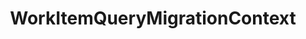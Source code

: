 ---
optionsClassName: WorkItemQueryMigrationConfig
optionsClassFullName: MigrationTools._EngineV1.Configuration.Processing.WorkItemQueryMigrationConfig
configurationSamples:
- name: default
  description: 
  code: >-
    {
      "$type": "WorkItemQueryMigrationConfig",
      "Enabled": false,
      "PrefixProjectToNodes": false,
      "SharedFolderName": "Shared Queries",
      "SourceToTargetFieldMappings": null
    }
  sampleFor: MigrationTools._EngineV1.Configuration.Processing.WorkItemQueryMigrationConfig
description: This processor can migrate queries for work items. Only shared queries are included. Personal queries can't migrate with this tool.
className: WorkItemQueryMigrationContext
typeName: Processors
architecture: v1
options:
- parameterName: Enabled
  type: Boolean
  description: missng XML code comments
  defaultValue: missng XML code comments
- parameterName: PrefixProjectToNodes
  type: Boolean
  description: Prefix your iterations and areas with the project name. If you have enabled this in `NodeStructuresMigrationConfig` you must do it here too.
  defaultValue: false
- parameterName: SharedFolderName
  type: String
  description: The name of the shared folder, made a parameter incase it every needs to be edited
  defaultValue: none
- parameterName: SourceToTargetFieldMappings
  type: Dictionary
  description: Any field mappings
  defaultValue: none
status: preview
processingTarget: Shared Queries

redirectFrom: []
layout: reference
toc: true
permalink: /Reference/v1/Processors/WorkItemQueryMigrationContext/
title: WorkItemQueryMigrationContext
categories:
- Processors
- v1
notes: ''
introduction: ''

---